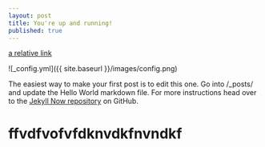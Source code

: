 ```yaml
---
layout: post
title: You're up and running!
published: true
---
```

[a relative link](about.md)

![_config.yml]({{ site.baseurl }}/images/config.png)


The easiest way to make your first post is to edit this one. Go into /_posts/ and update the Hello World markdown file. For more instructions head over to the [Jekyll Now repository](https://github.com/barryclark/jekyll-now) on GitHub.
# ffvdfvofvfdknvdkfnvndkf
